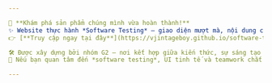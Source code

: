```yaml
---

🚀 **Khám phá sản phẩm chúng mình vừa hoàn thành!**
✨ Website thực hành *Software Testing* – giao diện mượt mà, nội dung chỉn chu, và đầy tâm huyết:
👉 [**Truy cập ngay tại đây**](https://vjintageboy.github.io/software-testing-g2/?fbclid=IwZXh0bgNhZW0CMTEAAR4kdbqePu4txXnG8gtX4Ny_qsdHzr7UgKcSVeuTgnlH656DqhngMRqFQ5lRwA_aem_xITQ5LlDpBxpPGmpO0BJkg)

🛠️ Được xây dựng bởi nhóm G2 – nơi kết hợp giữa kiến thức, sự sáng tạo và niềm đam mê với kiểm thử phần mềm.
📌 Nếu bạn quan tâm đến *software testing*, UI tinh tế và teamwork chất lượng – đừng bỏ lỡ!

---
```



